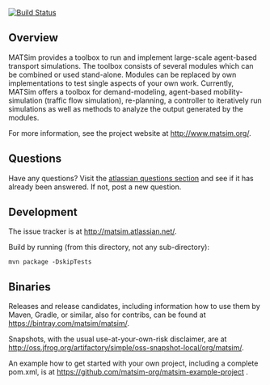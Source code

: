 [![Build Status](https://travis-ci.org/matsim-org/matsim.svg?branch=master)](https://travis-ci.org/matsim-org/matsim)

## Overview

MATSim provides a toolbox to run and implement large-scale agent-based
transport simulations. The toolbox consists of several modules which can be
combined or used stand-alone. Modules can be replaced by own implementations
to test single aspects of your own work. Currently, MATSim offers a toolbox
for demand-modeling, agent-based mobility-simulation (traffic flow simulation),
re-planning, a controller to iteratively run simulations as well as methods to
analyze the output generated by the modules.

For more information, see the project website at http://www.matsim.org/.

## Questions

Have any questions? Visit the [atlassian questions section](https://matsim.atlassian.net/wiki/display/MATPUB/customcontent/list/ac%3Acom.atlassian.confluence.plugins.confluence-questions%3Aquestion) and see if it has already been answered. If not, post a new question.

## Development

The issue tracker is at http://matsim.atlassian.net/.

Build by running (from this directory, not any sub-directory):

```
mvn package -DskipTests
```

## Binaries

Releases and release candidates, including information how to use them by Maven, Gradle, or similar, also for contribs, can be found at https://bintray.com/matsim/matsim/.

Snapshots, with the usual use-at-your-own-risk disclaimer, are at http://oss.jfrog.org/artifactory/simple/oss-snapshot-local/org/matsim/.

An example how to get started with your own project, including a complete pom.xml, is at https://github.com/matsim-org/matsim-example-project .
